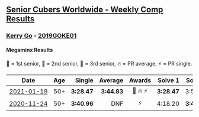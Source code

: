 <style>table {white-space: nowrap;}</style>
<link rel="stylesheet" type="text/css" href="/scw-comp/css/flags.css" />

## [Senior Cubers Worldwide - Weekly Comp Results](/scw-comp/results/)
### [Kerry Go](README.md) - [2019GOKE01](https://www.worldcubeassociation.org/persons/2019GOKE01?event=minx)
#### Megaminx Results

<span style="white-space: nowrap;">🥇 = 1st senior</span>, <span style="white-space: nowrap;">🥈 = 2nd senior</span>, <span style="white-space: nowrap;">🥉 = 3rd senior</span>, <span style="white-space: nowrap;">🔥 = PR average</span>, <span style="white-space: nowrap;">⚡ = PR single</span>.

| Date | Age | Single | Average | Awards | Solve 1 | Solve 2 | Solve 3 | Solve 4 | Solve 5 | Video |
| :--: | :--: | --: | --: | :--: | --: | --: | --: | --: | --: | :-- |
| [2021-01-19](../../results/2021-01-19/minx.md) | 50+ | **3:28.47** | **3:44.83** | 🥉 🔥 ⚡ | **3:28.47** | 3:58.29 | 3:47.72 | DNS | DNS | [Desktop](https://www.facebook.com/events/259430338941057/permalink/262510761966348) / [Mobile](https://m.facebook.com/events/259430338941057?view=permalink&id=262510761966348) |
| [2020-11-24](../../results/2020-11-24/minx.md) | 50+ | **3:40.96** | DNF | ⚡ | 4:18.20 | **3:40.96** | DNS | DNS | DNS | [Desktop](https://www.facebook.com/kerrygo/videos/10221136631699660) / [Mobile](https://m.facebook.com/kerrygo/videos/10221136631699660) |


<!-- Global site tag (gtag.js) - Google Analytics -->
<script async src="https://www.googletagmanager.com/gtag/js?id=UA-86348435-3"></script>
<script>window.dataLayer = window.dataLayer || []; function gtag() {dataLayer.push(arguments);} gtag('js', new Date()); gtag('config', 'UA-86348435-3');</script>
